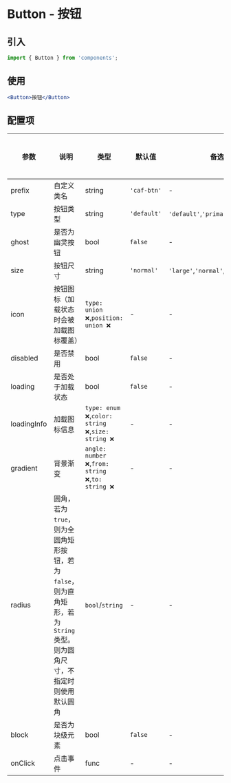 # Button - 按钮

## 引入
```jsx
import { Button } from 'components';
```
## 使用

```jsx
<Button>按钮</Button>
```

## 配置项
| 参数 | 说明 | 类型 | 默认值 |备选值 | 是否必须 |
| --- | --- | --- | --- | --- | --- |
| prefix | 自定义类名 | string | `'caf-btn'` | - | ❌ |
| type | 按钮类型 | string | `'default'` | `'default'`,`'primary'`,`'warning'` | ❌ |
| ghost | 是否为幽灵按钮 | bool | `false` | - | ❌ |
| size | 按钮尺寸 | string | `'normal'` | `'large'`,`'normal'`,`'small'`,`'tiny'` | ❌ |
| icon | 按钮图标（加载状态时会被加载图标覆盖） | `type: union ❌`,`position: union ❌` | - | - | ❌ |
| disabled | 是否禁用 | bool | `false` | - | ❌ |
| loading | 是否处于加载状态 | bool | `false` | - | ❌ |
| loadingInfo | 加载图标信息 | `type: enum ❌`,`color: string ❌`,`size: string ❌` | - | - | ❌ |
| gradient | 背景渐变 | `angle: number ❌`,`from: string ❌`,`to: string ❌` | - | - | ❌ |
| radius | 圆角，若为`true`，则为全圆角矩形按钮，若为`false`，则为直角矩形，若为`String`类型。则为圆角尺寸，不指定时则使用默认圆角 | `bool`/`string` | - | - | ❌ |
| block | 是否为块级元素 | bool | `false` | - | ❌ |
| onClick | 点击事件 | func | - | - | ❌ |
